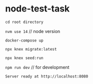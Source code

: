 # node-test-task

`cd root directory`

`nvm use 14` // node version

`docker-compose up`

`npx knex migrate:latest`

`npx knex seed:run`

`npm run dev` // for development

``Server ready at http://localhost:8080
``
